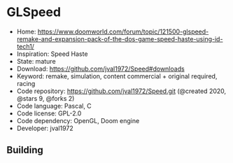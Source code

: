 # GLSpeed

- Home: https://www.doomworld.com/forum/topic/121500-glspeed-remake-and-expansion-pack-of-the-dos-game-speed-haste-using-id-tech1/
- Inspiration: Speed Haste
- State: mature
- Download: https://github.com/jval1972/Speed#downloads
- Keyword: remake, simulation, content commercial + original required, racing
- Code repository: https://github.com/jval1972/Speed.git (@created 2020, @stars 9, @forks 2)
- Code language: Pascal, C
- Code license: GPL-2.0
- Code dependency: OpenGL, Doom engine
- Developer: jval1972

## Building
